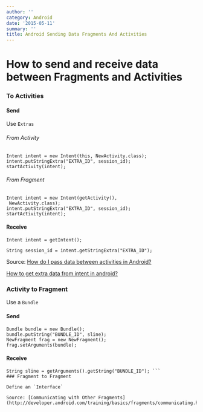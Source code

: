 ```yaml
---
author: ''
category: Android
date: '2015-05-11'
summary: ''
title: Android Sending Data Fragments And Activities
---
```

# How to send and receive data between Fragments and Activities

### To Activities

#### Send

Use `Extras`

###### From Activity

```
Intent intent = new Intent(this, NewActivity.class);
intent.putStringExtra("EXTRA_ID", session_id);
startActivity(intent);
```
###### From Fragment
```
Intent intent = new Intent(getActivity(),
 NewActivity.class);
intent.putStringExtra("EXTRA_ID", session_id);
startActivity(intent);
```

#### Receive

```
Intent intent = getIntent();

String session_id = intent.getStringExtra("EXTRA_ID");
```

Source: [How do I pass data between activities in Android?](http://stackoverflow.com/questions/2091465/how-do-i-pass-data-between-activities-in-android)

[How to get extra data from intent in android?](http://stackoverflow.com/questions/4233873/how-to-get-extra-data-from-intent-in-android)

### Activity to Fragment

Use a `Bundle`

#### Send

```
Bundle bundle = new Bundle();
bundle.putString("BUNDLE_ID", sline);
NewFragment frag = new NewFragment();
frag.setArguments(bundle);
```

#### Receive

```
String sline = getArguments().getString("BUNDLE_ID"); ```
### Fragment to Fragment

Define an `Interface`

Source: [Communicating with Other Fragments](http://developer.android.com/training/basics/fragments/communicating.html)
